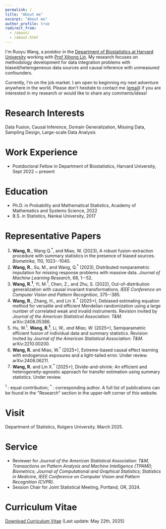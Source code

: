 ```yaml
---
permalink: /
title: "About me"
excerpt: "About me"
author_profile: true
redirect_from: 
  - /about/
  - /about.html
---
```


I'm Ruoyu Wang, a postdoc in the [Department of Biostatistics at Harvard University]([https://sph.umich.edu/biostat/](https://hsph.harvard.edu/department/biostatistics/)) working with [Prof Xihong Lin]([https://sph.umich.edu/faculty-profiles/dempsey-walter.html] (https://hsph.harvard.edu/profile/xihong-lin/)). My research focuses on methodology development for data integration problems with biased/heterogeneous data sources and causal inference with unmeasured confounders.

Currently, I'm on the job market. I am open to beginning my next adventure anywhere in the world. Please don't hesitate to contact me ([email](mailto:ruoyuwang@hsph.harvard.edu)) if you are interested in my research or would like to share any comments/ideas! 

Research Interests
======
Data Fusion, Causal Inference, Domain Generalization, Missing Data, Sampling Design, Large-scale Data Analysis

Work Experience
========
* Postdoctoral Fellow in Department of Biostatistics, Harvard University, Sept 2022 ~ present

Education
======
* Ph.D. in Probability and Mathematical Statistics, Academy of Mathematics and Systems Science, 2022
* B.S. in Statistics, Nankai University, 2017

Representative Papers
======
1. **Wang, R.**, Wang Q.<sup>*</sup>, and Miao, W. (2023), A robust fusion-extraction procedure with summary statistics in the presence of biased sources. _Biometrika_, 110, 1023--1040.
2. **Wang, R.**, Su, M., and Wang, Q.<sup>*</sup> (2023), Distributed nonparametric imputation for missing response problems with massive data. _Journal of Machine Learning Research_, 68, 1--52.
3. **Wang, R.<sup>1</sup>**, Yi, M.<sup>1</sup>, Chen, Z., and Zhu, S. (2022), Out-of-distribution generalization with causal invariant transformations. _IEEE Conference on Computer Vision and Pattern Recognition_, 375--385.
4. **Wang, R.**, Zhang, H., and Lin X.<sup>*</sup> (2025+), Debiased estimating equation method for versatile and efficient Mendelian randomization using a large number of correlated weak and invalid instruments. Revision invited by _Journal of the American Statistical Association: T&M_. arXiv:2408.05386.
5. Hu, W.<sup>1</sup>, **Wang, R.<sup>1</sup>**, Li, W.<sup>*</sup>, and Miao, W.<sup>*</sup> (2025+), Semiparametric efficient fusion of individual data and summary statistics. Revision invited by _Journal of the American Statistical Association: T&M_. arXiv:2210.00200.
6. **Wang, R.** and Miao, W.<sup>*</sup> (2025+), Extreme-based causal effect learning with endogenous exposures and a light-tailed error. Under review. arXiv:2408.06211.
7. **Wang, R.** and Lin X.<sup>*</sup> (2025+), Divide-and-shrink: An efficient and heterogeneity-agnostic approach for transfer estimation using summary statistics. Under review.

<sup>1</sup> : equal contribution; <sup>*</sup> : corresponding author. A full list of publications can be found in the "Research" section in the upper-left corner of this website.

Visit
=====
Department of Statistics, Rutgers University. March 2025.
  
Service
======
* Reviewer for *Journal of the American Statistical Association: T&M*, *Transactions on Pattern Analysis and Machine Intelligence (TPAMI)*; *Biometrics*; *Journal of Computational and Graphical Statistics*; *Statistics in Medicine*,  *IEEE Conference on Computer Vision and Pattern Recognition (CVPR)*.
* Session Chair for Joint Statistical Meeting, Portland, OR, 2024.

Curriculum Vitae 
======
[Download Curriculum Vitae](https://github.com/ruoyuwang-stats/ruoyuwang-stats.github.io/blob/master/CV-Ruoyu.pdf) (Last update: May 22th, 2025)
